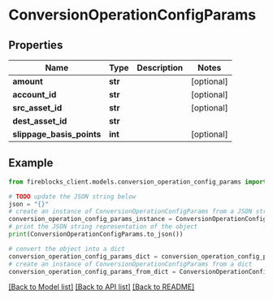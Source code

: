 # ConversionOperationConfigParams


## Properties

Name | Type | Description | Notes
------------ | ------------- | ------------- | -------------
**amount** | **str** |  | [optional] 
**account_id** | **str** |  | [optional] 
**src_asset_id** | **str** |  | [optional] 
**dest_asset_id** | **str** |  | 
**slippage_basis_points** | **int** |  | [optional] 

## Example

```python
from fireblocks_client.models.conversion_operation_config_params import ConversionOperationConfigParams

# TODO update the JSON string below
json = "{}"
# create an instance of ConversionOperationConfigParams from a JSON string
conversion_operation_config_params_instance = ConversionOperationConfigParams.from_json(json)
# print the JSON string representation of the object
print(ConversionOperationConfigParams.to_json())

# convert the object into a dict
conversion_operation_config_params_dict = conversion_operation_config_params_instance.to_dict()
# create an instance of ConversionOperationConfigParams from a dict
conversion_operation_config_params_from_dict = ConversionOperationConfigParams.from_dict(conversion_operation_config_params_dict)
```
[[Back to Model list]](../README.md#documentation-for-models) [[Back to API list]](../README.md#documentation-for-api-endpoints) [[Back to README]](../README.md)


